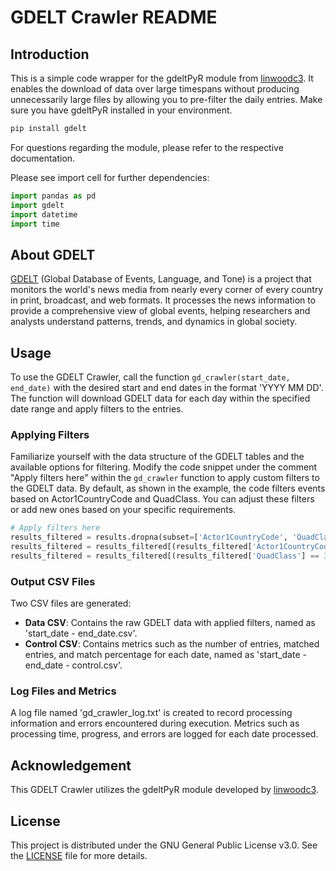 # GDELT Crawler README

## Introduction
This is a simple code wrapper for the gdeltPyR module from [linwoodc3](https://github.com/linwoodc3/gdeltPyR). It enables the download of data over large timespans without producing unnecessarily large files by allowing you to pre-filter the daily entries. Make sure you have gdeltPyR installed in your environment.
```python
pip install gdelt
```
For questions regarding the module, please refer to the respective documentation.

Please see import cell for further dependencies:
```python
import pandas as pd
import gdelt
import datetime
import time
```
## About GDELT
[GDELT](https://www.gdeltproject.org/) (Global Database of Events, Language, and Tone) is a project that monitors the world's news media from nearly every corner of every country in print, broadcast, and web formats. It processes the news information to provide a comprehensive view of global events, helping researchers and analysts understand patterns, trends, and dynamics in global society.

## Usage
To use the GDELT Crawler, call the function `gd_crawler(start_date, end_date)` with the desired start and end dates in the format 'YYYY MM DD'. The function will download GDELT data for each day within the specified date range and apply filters to the entries.

### Applying Filters
Familiarize yourself with the data structure of the GDELT tables and the available options for filtering. Modify the code snippet under the comment "Apply filters here" within the `gd_crawler` function to apply custom filters to the GDELT data. By default, as shown in the example, the code filters events based on Actor1CountryCode and QuadClass. You can adjust these filters or add new ones based on your specific requirements.
```python
# Apply filters here
results_filtered = results.dropna(subset=['Actor1CountryCode', 'QuadClass'])
results_filtered = results_filtered[(results_filtered['Actor1CountryCode'] == 'CHN') | (results_filtered['Actor1CountryCode'] == 'TWN')]
results_filtered = results_filtered[(results_filtered['QuadClass'] == 3) | (results_filtered['QuadClass'] == 4)]
```

### Output CSV Files
Two CSV files are generated:
- **Data CSV**: Contains the raw GDELT data with applied filters, named as 'start_date - end_date.csv'.
- **Control CSV**: Contains metrics such as the number of entries, matched entries, and match percentage for each date, named as 'start_date - end_date - control.csv'.

### Log Files and Metrics
A log file named 'gd_crawler_log.txt' is created to record processing information and errors encountered during execution. Metrics such as processing time, progress, and errors are logged for each date processed.

## Acknowledgement
This GDELT Crawler utilizes the gdeltPyR module developed by [linwoodc3](https://github.com/linwoodc3).

## License
This project is distributed under the GNU General Public License v3.0. See the [LICENSE](LICENSE) file for more details.
